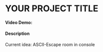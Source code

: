   # YOUR PROJECT TITLE
  #### Video Demo:  <URL HERE>
  #### Description
  Current idea: ASCII-Escape room in console
